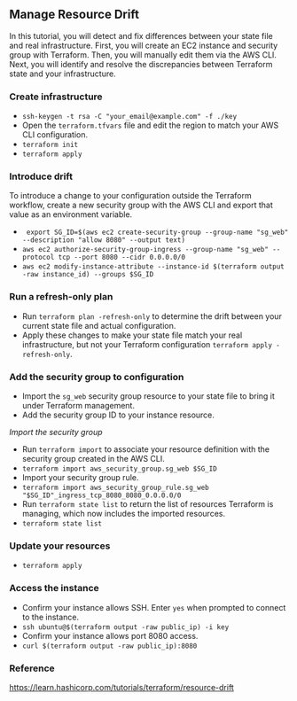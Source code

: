 ## Manage Resource Drift
In this tutorial, you will detect and fix differences between your state file and real infrastructure. First, you will create an EC2 instance and security group with Terraform. Then, you will manually edit them via the AWS CLI. Next, you will identify and resolve the discrepancies between Terraform state and your infrastructure.

### Create infrastructure
- `ssh-keygen -t rsa -C "your_email@example.com" -f ./key`
- Open the `terraform.tfvars` file and edit the region to match your AWS CLI configuration.
- `terraform init`
- `terraform apply`

### Introduce drift
To introduce a change to your configuration outside the Terraform workflow, create a new security group with the AWS CLI and export that value as an environment variable.
- ` export SG_ID=$(aws ec2 create-security-group --group-name "sg_web" --description "allow 8080" --output text)`
- `aws ec2 authorize-security-group-ingress --group-name "sg_web" --protocol tcp --port 8080 --cidr 0.0.0.0/0`
- `aws ec2 modify-instance-attribute --instance-id $(terraform output -raw instance_id) --groups $SG_ID`

### Run a refresh-only plan
- Run `terraform plan -refresh-only` to determine the drift between your current state file and actual configuration.
- Apply these changes to make your state file match your real infrastructure, but not your Terraform configuration `terraform apply -refresh-only`.

### Add the security group to configuration
- Import the `sg_web` security group resource to your state file to bring it under Terraform management.
- Add the security group ID to your instance resource.

*Import the security group*
- Run `terraform import` to associate your resource definition with the security group created in the AWS CLI.
- `terraform import aws_security_group.sg_web $SG_ID`
- Import your security group rule.
- `terraform import aws_security_group_rule.sg_web "$SG_ID"_ingress_tcp_8080_8080_0.0.0.0/0`
- Run `terraform state list` to return the list of resources Terraform is managing, which now includes the imported resources.
- `terraform state list`

### Update your resources
- `terraform apply`

### Access the instance
- Confirm your instance allows SSH. Enter `yes` when prompted to connect to the instance.
- `ssh ubuntu@$(terraform output -raw public_ip) -i key`
- Confirm your instance allows port 8080 access.
- `curl $(terraform output -raw public_ip):8080`

### Reference
https://learn.hashicorp.com/tutorials/terraform/resource-drift